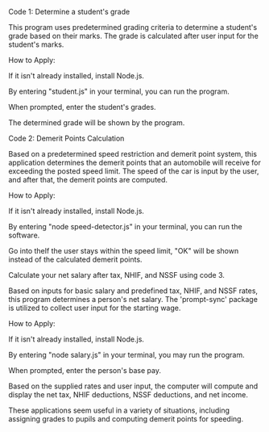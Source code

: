 Code 1: Determine a student's grade

This program uses predetermined grading criteria to determine a student's grade based on their marks. The grade is calculated after user input for the student's marks.

How to Apply:

If it isn't already installed, install Node.js.

By entering "student.js" in your terminal, you can run the program.

When prompted, enter the student's grades.

The determined grade will be shown by the program.

Code 2: Demerit Points Calculation



Based on a predetermined speed restriction and demerit point system, this application determines the demerit points that an automobile will receive for exceeding the posted speed limit. The speed of the car is input by the user, and after that, the demerit points are computed.

How to Apply:

If it isn't already installed, install Node.js.

By entering "node speed-detector.js" in your terminal, you can run the software.

Go into theIf the user stays within the speed limit, "OK" will be shown instead of the calculated demerit points.

Calculate your net salary after tax, NHIF, and NSSF using code 3.



Based on inputs for basic salary and predefined tax, NHIF, and NSSF rates, this program determines a person's net salary. The 'prompt-sync' package is utilized to collect user input for the starting wage.

How to Apply:

If it isn't already installed, install Node.js.

By entering "node salary.js" in your terminal, you may run the program.

When prompted, enter the person's base pay.

Based on the supplied rates and user input, the computer will compute and display the net tax, NHIF deductions, NSSF deductions, and net income.

These applications seem useful in a variety of situations, including assigning grades to pupils and computing demerit points for speeding.